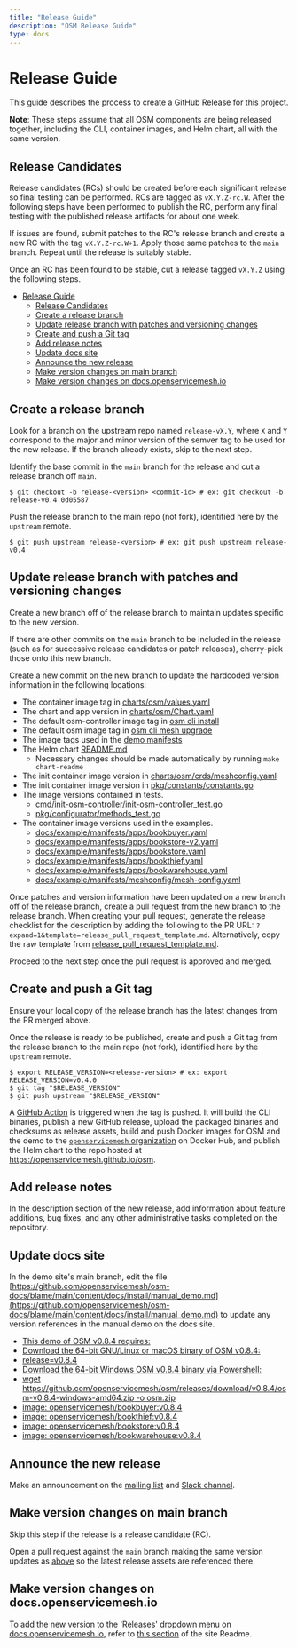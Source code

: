 ```yaml
---
title: "Release Guide"
description: "OSM Release Guide"
type: docs
---
```


# Release Guide

This guide describes the process to create a GitHub Release for this project.

**Note**: These steps assume that all OSM components are being released together, including the CLI, container images, and Helm chart, all with the same version.

## Release Candidates

Release candidates (RCs) should be created before each significant release so final testing can be performed. RCs are tagged as `vX.Y.Z-rc.W`. After the following steps have been performed to publish the RC, perform any final testing with the published release artifacts for about one week.

If issues are found, submit patches to the RC's release branch and create a new RC with the tag `vX.Y.Z-rc.W+1`. Apply those same patches to the `main` branch. Repeat until the release is suitably stable.

Once an RC has been found to be stable, cut a release tagged `vX.Y.Z` using the following steps.

- [Release Guide](#release-guide)
  - [Release Candidates](#release-candidates)
  - [Create a release branch](#create-a-release-branch)
  - [Update release branch with patches and versioning changes](#update-release-branch-with-patches-and-versioning-changes)
  - [Create and push a Git tag](#create-and-push-a-git-tag)
  - [Add release notes](#add-release-notes)
  - [Update docs site](#update-docs-site)
  - [Announce the new release](#announce-the-new-release)
  - [Make version changes on main branch](#make-version-changes-on-main-branch)
  - [Make version changes on docs.openservicemesh.io](#make-version-changes-on-docsopenservicemeshio)

## Create a release branch

Look for a branch on the upstream repo named `release-vX.Y`, where `X` and `Y` correspond to the major and minor version of the semver tag to be used for the new release. If the branch already exists, skip to the next step.

Identify the base commit in the `main` branch for the release and cut a release branch off `main`.
```console
$ git checkout -b release-<version> <commit-id> # ex: git checkout -b release-v0.4 0d05587
```

Push the release branch to the main repo (not fork), identified here by the `upstream` remote.
```console
$ git push upstream release-<version> # ex: git push upstream release-v0.4
```

## Update release branch with patches and versioning changes

Create a new branch off of the release branch to maintain updates specific to the new version.

If there are other commits on the `main` branch to be included in the release (such as for successive release candidates or patch releases), cherry-pick those onto this new branch.

Create a new commit on the new branch to update the hardcoded version information in the following locations:

* The container image tag in [charts/osm/values.yaml](https://github.com/openservicemesh/osm/tree/release-v0.8/charts/osm/values.yaml)
* The chart and app version in [charts/osm/Chart.yaml](https://github.com/openservicemesh/osm/tree/release-v0.8/charts/osm/Chart.yaml)
* The default osm-controller image tag in [osm cli install](https://github.com/openservicemesh/osm/blob/release-v0.8/cmd/cli/install.go)
* The default osm image tag in [osm cli mesh upgrade](https://github.com/openservicemesh/osm/blob/release-v0.8/cmd/cli/mesh_upgrade.go)
* The image tags used in the [demo manifests](https://github.com/openservicemesh/osm/blob/release-v0.8/docs/example/manifests/apps)
* The Helm chart [README.md](https://github.com/openservicemesh/osm/blob/release-v0.8/charts/osm/README.md)
  - Necessary changes should be made automatically by running `make chart-readme`
* The init container image version in [charts/osm/crds/meshconfig.yaml](https://github.com/openservicemesh/osm/blob/release-v0.8/charts/osm/crds/meshconfig.yaml)
* The init container image version in [pkg/constants/constants.go](https://github.com/openservicemesh/osm/blob/release-v0.8/pkg/constants/constants.go)
* The image versions contained in tests.
  - [cmd/init-osm-controller/init-osm-controller_test.go](https://github.com/openservicemesh/osm/blob/release-v0.8/cmd/init-osm-controller/init-osm-controller_test.go)
  - [pkg/configurator/methods_test.go](https://github.com/openservicemesh/osm/blob/release-v0.8/pkg/configurator/methods_test.go)
* The container image versions used in the examples.
  - [docs/example/manifests/apps/bookbuyer.yaml](https://github.com/openservicemesh/osm/blob/release-v0.8/docs/example/manifests/apps/bookbuyer.yaml)
  - [docs/example/manifests/apps/bookstore-v2.yaml](https://github.com/openservicemesh/osm/blob/release-v0.8/docs/example/manifests/apps/bookstore-v2.yaml)
  - [docs/example/manifests/apps/bookstore.yaml](https://github.com/openservicemesh/osm/blob/release-v0.8/docs/example/manifests/apps/bookstore.yaml)
  - [docs/example/manifests/apps/bookthief.yaml](https://github.com/openservicemesh/osm/blob/release-v0.8/docs/example/manifests/apps/bookthief.yaml)
  - [docs/example/manifests/apps/bookwarehouse.yaml](https://github.com/openservicemesh/osm/blob/release-v0.8/docs/example/manifests/apps/bookwarehouse.yaml)
  - [docs/example/manifests/meshconfig/mesh-config.yaml](https://github.com/openservicemesh/osm/blob/release-v0.8/docs/example/manifests/meshconfig/mesh-config.yaml)

Once patches and version information have been updated on a new branch off of the release branch, create a pull request from the new branch to the release branch. When creating your pull request, generate the release checklist for the description by adding the following to the PR URL: `?expand=1&template=release_pull_request_template.md`. Alternatively, copy the raw template from [release_pull_request_template.md](https://raw.githubusercontent.com/openservicemesh/osm/release-v0.8/.github/PULL_REQUEST_TEMPLATE/release_pull_request_template.md).

Proceed to the next step once the pull request is approved and merged.

## Create and push a Git tag

Ensure your local copy of the release branch has the latest changes from the PR merged above.

Once the release is ready to be published, create and push a Git tag from the release branch to
the main repo (not fork), identified here by the `upstream` remote.

```console
$ export RELEASE_VERSION=<release-version> # ex: export RELEASE_VERSION=v0.4.0
$ git tag "$RELEASE_VERSION"
$ git push upstream "$RELEASE_VERSION"
```

A [GitHub Action](https://github.com/openservicemesh/osm/blob/release-v0.8/.github/workflows/release.yml) is triggered when the tag is pushed.
It will build the CLI binaries, publish a new GitHub release,
upload the packaged binaries and checksums as release assets, build and push Docker images for OSM and the demo to the
[`openservicemesh` organization](https://hub.docker.com/u/openservicemesh) on Docker Hub, and publish the Helm chart to the repo hosted at https://openservicemesh.github.io/osm.

## Add release notes

In the description section of the new release, add information about feature additions, bug fixes,
and any other administrative tasks completed on the repository.

## Update docs site

In the demo site's main branch, edit the file [https://github.com/openservicemesh/osm-docs/blame/main/content/docs/install/manual_demo.md](https://github.com/openservicemesh/osm-docs/blame/main/content/docs/install/manual_demo.md) to update any version references in the manual demo on the docs site.

  - [This demo of OSM v0.8.4 requires:](https://github.com/openservicemesh/osm-docs/blame/main/content/docs/install/manual_demo.md#L13)
  - [Download the 64-bit GNU/Linux or macOS binary of OSM v0.8.4:](https://github.com/openservicemesh/osm-docs/blame/main/content/docs/install/manual_demo.md#L30)
  - [release=v0.8.4](https://github.com/openservicemesh/osm-docs/blame/main/content/docs/install/manual_demo.md#L33)
  - [Download the 64-bit Windows OSM v0.8.4 binary via Powershell:](https://github.com/openservicemesh/osm-docs/blame/main/content/docs/install/manual_demo.md#L40)
  - [wget  https://github.com/openservicemesh/osm/releases/download/v0.8.4/osm-v0.8.4-windows-amd64.zip -o osm.zip](https://github.com/openservicemesh/osm-docs/blame/main/content/docs/install/manual_demo.md#L42)
  - [image: openservicemesh/bookbuyer:v0.8.4](https://github.com/openservicemesh/osm-docs/blame/main/content/docs/install/manual_demo.md#L199)
  - [image: openservicemesh/bookthief:v0.8.4](https://github.com/openservicemesh/osm-docs/blame/main/content/docs/install/manual_demo.md#L231)
  - [image: openservicemesh/bookstore:v0.8.4](https://github.com/openservicemesh/osm-docs/blame/main/content/docs/install/manual_demo.md#L283)
  - [image: openservicemesh/bookwarehouse:v0.8.4](https://github.com/openservicemesh/osm-docs/blame/main/content/docs/install/manual_demo.md#L339)

## Announce the new release

Make an announcement on the [mailing list](https://groups.google.com/g/openservicemesh) and [Slack channel](https://cloud-native.slack.com/archives/C018794NV1C).

## Make version changes on main branch

Skip this step if the release is a release candidate (RC).

Open a pull request against the `main` branch making the same version updates as [above](#update-release-branch-with-patches-and-versioning-changes) so the latest release assets are referenced there.

## Make version changes on docs.openservicemesh.io

To add the new version to the 'Releases' dropdown menu on [docs.openservicemesh.io](https://docs.openservicemesh.io/), refer to [this section](https://github.com/openservicemesh/osm/tree/release-v0.8/docs#versioning-the-docs-site) of the site Readme.
